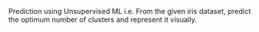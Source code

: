 Prediction using Unsupervised ML i.e. From the given iris dataset, predict the optimum number of clusters and represent it visually.
